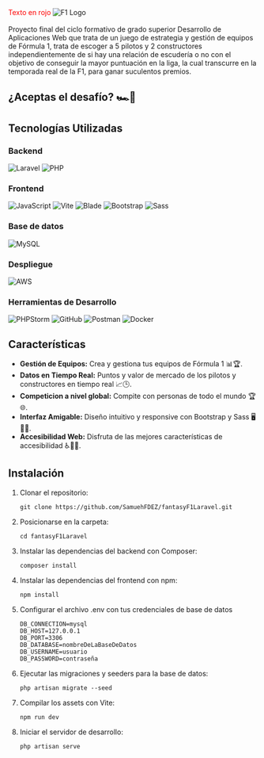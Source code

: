 <!DOCTYPE html>
<html>
<body>
<head>
    <link rel="stylesheet" type="text/css" href="style.css">
</head>
<span style="color: red;">Texto en rojo</span>
   <img src="https://upload.wikimedia.org/wikipedia/commons/thumb/3/33/F1.svg/150px-F1.svg.png" alt="F1 Logo"><br><br>
  Proyecto final del ciclo formativo de grado superior Desarrollo de Aplicaciones Web que trata de un juego de estrategia y gestión de equipos de Fórmula 1, trata de escoger a 5 pilotos y 2 constructores independientemente de si hay una relación de escudería o no con el objetivo de conseguir la mayor puntuación en la liga, la cual transcurre en la temporada real de la F1, para ganar suculentos premios.

  <h2>¿Aceptas el desafío? 🏎️🏁</h2>

  <h2>Tecnologías Utilizadas</h2>

  <h3>Backend</h3>
  <img src="https://img.shields.io/badge/Laravel-FF2D20?style=for-the-badge&logo=laravel&logoColor=white" alt="Laravel">
  <img src="https://img.shields.io/badge/PHP-777BB4?style=for-the-badge&logo=php&logoColor=white" alt="PHP">

  <h3>Frontend</h3>
  <img src="https://img.shields.io/badge/JavaScript-F7DF1E?style=for-the-badge&logo=javascript&logoColor=black" alt="JavaScript">
  <img src="https://img.shields.io/badge/Vite-646CFF?style=for-the-badge&logo=vite&logoColor=white" alt="Vite">
  <img src="https://img.shields.io/badge/Blade-E34F26?style=for-the-badge&logo=blade&logoColor=white" alt="Blade">
  <img src="https://img.shields.io/badge/Bootstrap-7952B3?style=for-the-badge&logo=bootstrap&logoColor=white" alt="Bootstrap">
  <img src="https://img.shields.io/badge/Sass-CC6699?style=for-the-badge&logo=sass&logoColor=white" alt="Sass">

  <h3>Base de datos</h3>
  <img src="https://img.shields.io/badge/MySQL-4479A1?style=for-the-badge&logo=mysql&logoColor=white" alt="MySQL">

  <h3>Despliegue</h3>
  <img src="https://img.shields.io/badge/AWS-232F3E?style=for-the-badge&logo=amazon-aws&logoColor=white" alt="AWS">

  <h3>Herramientas de Desarrollo</h3>
  <img src="https://img.shields.io/badge/PhpStorm-000000?style=for-the-badge&logo=phpstorm&logoColor=white" alt="PHPStorm">
  <img src="https://img.shields.io/badge/GitHub-181717?style=for-the-badge&logo=github&logoColor=white" alt="GitHub">
  <img src="https://img.shields.io/badge/Postman-FF6C37?style=for-the-badge&logo=postman&logoColor=white" alt="Postman">
  <img src="https://img.shields.io/badge/Docker-2496ED?style=for-the-badge&logo=docker&logoColor=white" alt="Docker">

  <h2>Características</h2>
  <ul>
    <li><strong>Gestión de Equipos:</strong> Crea y gestiona tus equipos de Fórmula 1 📊🏆.</li>
    <li><strong>Datos en Tiempo Real:</strong> Puntos y valor de mercado de los pilotos y constructores en tiempo real 📈🕒.</li>
    <li><strong>Competicion a nivel global:</strong> Compite con personas de todo el mundo 🏆🌐.</li>
    <li><strong>Interfaz Amigable:</strong> Diseño intuitivo y responsive con Bootstrap y Sass 🖥️📱🎨.</li>
    <li><strong>Accesibilidad Web:</strong> Disfruta de las mejores características de accesibilidad ♿️🧩🌈.</li>
  </ul>

  <h2>Instalación</h2>
  <ol>
    <li>Clonar el repositorio:
      <pre><code>git clone https://github.com/SamuehFDEZ/fantasyF1Laravel.git</code></pre>
    </li>
    <li>Posicionarse en la carpeta:
      <pre><code>cd fantasyF1Laravel</code></pre>
    </li>
    <li>Instalar las dependencias del backend con Composer:
      <pre><code>composer install</code></pre>
    </li>
    <li>Instalar las dependencias del frontend con npm:
      <pre><code>npm install</code></pre>
    </li>
    <li>Configurar el archivo .env con tus credenciales de base de datos
      <pre><code>DB_CONNECTION=mysql
DB_HOST=127.0.0.1
DB_PORT=3306
DB_DATABASE=nombreDeLaBaseDeDatos
DB_USERNAME=usuario
DB_PASSWORD=contraseña</code></pre>
    </li>
    <li>Ejecutar las migraciones y seeders para la base de datos:
      <pre><code>php artisan migrate --seed</code></pre>
    </li>
    <li>Compilar los assets con Vite:
      <pre><code>npm run dev</code></pre>
    </li>
    <li>Iniciar el servidor de desarrollo:
      <pre><code>php artisan serve</code></pre>
    </li>
  </ol>
</body>
</html>
